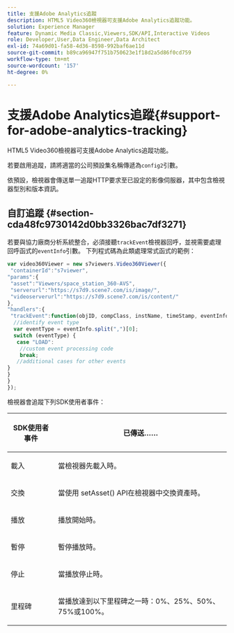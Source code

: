```yaml
---
title: 支援Adobe Analytics追蹤
description: HTML5 Video360檢視器可支援Adobe Analytics追蹤功能。
solution: Experience Manager
feature: Dynamic Media Classic,Viewers,SDK/API,Interactive Videos
role: Developer,User,Data Engineer,Data Architect
exl-id: 74a69d01-fa58-4d36-8598-992baf6ae11d
source-git-commit: b89ca96947f751b750623e1f18d2a5d86f0cd759
workflow-type: tm+mt
source-wordcount: '157'
ht-degree: 0%

---
```


# 支援Adobe Analytics追蹤{#support-for-adobe-analytics-tracking}

HTML5 Video360檢視器可支援Adobe Analytics追蹤功能。

若要啟用追蹤，請將適當的公司預設集名稱傳遞為`config2`引數。

依預設，檢視器會傳送單一追蹤HTTP要求至已設定的影像伺服器，其中包含檢視器型別和版本資訊。

## 自訂追蹤 {#section-cda48fc9730142d0bb3326bac7df3271}

若要與協力廠商分析系統整合，必須接聽`trackEvent`檢視器回呼，並視需要處理回呼函式的`eventInfo`引數。 下列程式碼為此類處理常式函式的範例：

```javascript {.line-numbers}
var video360Viewer = new s7viewers.Video360Viewer({ 
 "containerId":"s7viewer", 
"params":{ 
 "asset":"Viewers/space_station_360-AVS", 
 "serverurl":"https://s7d9.scene7.com/is/image/", 
 "videoserverurl":"https://s7d9.scene7.com/is/content/" 
}, 
"handlers":{ 
 "trackEvent":function(objID, compClass, instName, timeStamp, eventInfo) { 
  //identify event type 
  var eventType = eventInfo.split(",")[0]; 
  switch (eventType) { 
   case "LOAD": 
    //custom event processing code 
    break; 
   //additional cases for other events 
} 
} 
} 
});
```

檢視器會追蹤下列SDK使用者事件：

<table id="table_5D090E6614974D968E1A93B5727D859C"> 
 <thead> 
  <tr> 
   <th colname="col1" class="entry"> <p>SDK使用者事件 </p> </th> 
   <th colname="col2" class="entry"> <p>已傳送…… </p> </th> 
  </tr> 
 </thead>
 <tbody> 
  <tr> 
   <td colname="col1"> <p> <span class="codeph">載入</span> </p> </td> 
   <td colname="col2"> <p>當檢視器先載入時。 </p> </td> 
  </tr> 
  <tr> 
   <td colname="col1"> <p> <span class="codeph">交換</span> </p> </td> 
   <td colname="col2"> <p>當使用<span class="codeph"> setAsset() </span> API在檢視器中交換資產時。 </p> </td> 
  </tr> 
  <tr> 
   <td colname="col1"> <p> <span class="codeph">播放</span> </p> </td> 
   <td colname="col2"> <p>播放開始時。 </p> </td> 
  </tr> 
  <tr> 
   <td colname="col1"> <p> <span class="codeph">暫停</span> </p> </td> 
   <td colname="col2"> <p>暫停播放時。 </p> </td> 
  </tr> 
  <tr> 
   <td colname="col1"> <p> <span class="codeph">停止</span> </p> </td> 
   <td colname="col2"> <p>當播放停止時。 </p> </td> 
  </tr> 
  <tr> 
   <td colname="col1"> <p> <span class="codeph">里程碑</span> </p> </td> 
   <td colname="col2"> <p>當播放達到以下里程碑之一時：0%、25%、50%、75%或100%。 </p> </td> 
  </tr> 
 </tbody> 
</table>

